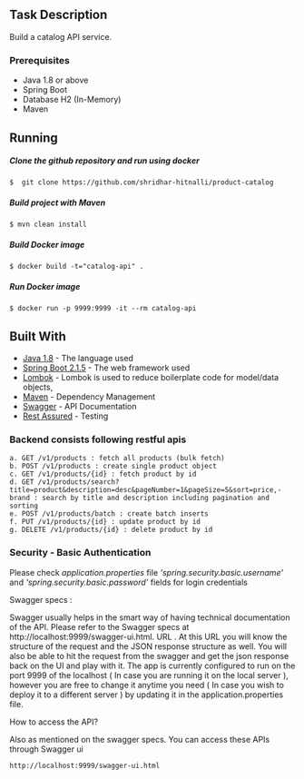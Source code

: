 
## Task Description
Build a catalog API service. 

### Prerequisites
* Java 1.8 or above
* Spring Boot
* Database H2 (In-Memory)
* Maven

## Running


##### Clone the github repository and run using docker
```
$  git clone https://github.com/shridhar-hitnalli/product-catalog
```

##### Build project with Maven
```
$ mvn clean install
```

##### Build Docker image
```
$ docker build -t="catalog-api" .
```

##### Run Docker image
```
$ docker run -p 9999:9999 -it --rm catalog-api
```
## Built With

* [Java 1.8](https://www.oracle.com/technetwork/java/javase/downloads/jdk8-downloads-2133151.html) - The language used
* [Spring Boot 2.1.5](http://spring.io/projects/spring-boot) - The web framework used
* [Lombok](https://projectlombok.org/) - Lombok is used to reduce boilerplate code for model/data objects,
* [Maven](https://maven.apache.org/) - Dependency Management
* [Swagger](https://swagger.io/) - API Documentation
* [Rest Assured](http://rest-assured.io/) - Testing


### Backend consists following restful apis
    a. GET /v1/products : fetch all products (bulk fetch)
    b. POST /v1/products : create single product object
    c. GET /v1/products/{id} : fetch product by id
    d. GET /v1/products/search?title=product&description=desc&pageNumber=1&pageSize=5&sort=price,-brand : search by title and description including pagination and sorting
    e. POST /v1/products/batch : create batch inserts
    f. PUT /v1/products/{id} : update product by id
    g. DELETE /v1/products/{id} : delete product by id
    
  
### Security - Basic Authentication
Please check *application.properties* file *'spring.security.basic.username'* and *'spring.security.basic.password'* fields for login credentials


Swagger specs :

Swagger usually helps in the smart way of having technical documentation of the API. Please refer to the Swagger specs at http://localhost:9999/swagger-ui.html. URL .
At this URL you will know the structure of the request and the JSON response structure as well. You will also be able to hit the request from the swagger and get the json response back on the UI and play with it.
The app is currently configured to run on the port 9999 of the localhost ( In case you are running it on the local server ), however you are free to change it anytime you need ( In case you wish to deploy it to a different server ) by updating it in the application.properties file.


How to access the API?

Also as mentioned on the swagger specs. You can access these APIs through Swagger ui
```
http://localhost:9999/swagger-ui.html
```